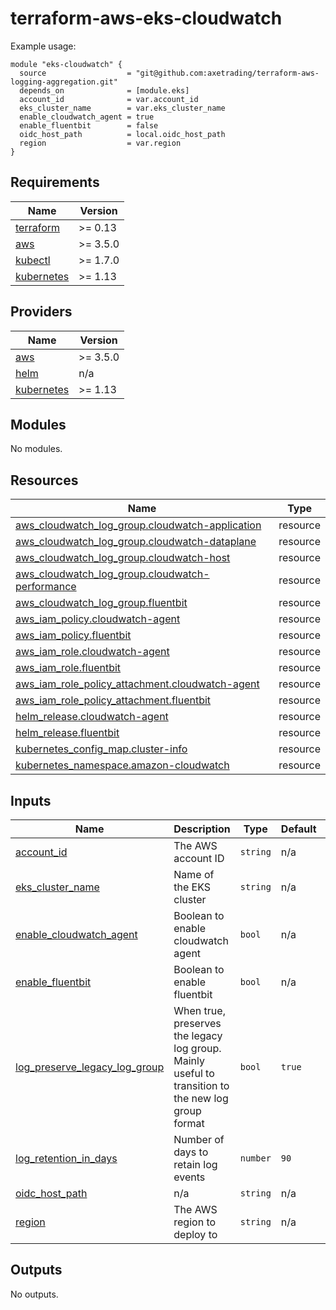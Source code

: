 # terraform-aws-eks-cloudwatch

Example usage:

```hcl-terraform
module "eks-cloudwatch" {
  source                  = "git@github.com:axetrading/terraform-aws-logging-aggregation.git"
  depends_on              = [module.eks]
  account_id              = var.account_id
  eks_cluster_name        = var.eks_cluster_name
  enable_cloudwatch_agent = true
  enable_fluentbit        = false
  oidc_host_path          = local.oidc_host_path
  region                  = var.region
}
```
<!-- BEGIN_TF_DOCS -->
## Requirements

| Name | Version |
|------|---------|
| <a name="requirement_terraform"></a> [terraform](#requirement\_terraform) | >= 0.13 |
| <a name="requirement_aws"></a> [aws](#requirement\_aws) | >= 3.5.0 |
| <a name="requirement_kubectl"></a> [kubectl](#requirement\_kubectl) | >= 1.7.0 |
| <a name="requirement_kubernetes"></a> [kubernetes](#requirement\_kubernetes) | >= 1.13 |

## Providers

| Name | Version |
|------|---------|
| <a name="provider_aws"></a> [aws](#provider\_aws) | >= 3.5.0 |
| <a name="provider_helm"></a> [helm](#provider\_helm) | n/a |
| <a name="provider_kubernetes"></a> [kubernetes](#provider\_kubernetes) | >= 1.13 |

## Modules

No modules.

## Resources

| Name | Type |
|------|------|
| [aws_cloudwatch_log_group.cloudwatch-application](https://registry.terraform.io/providers/hashicorp/aws/latest/docs/resources/cloudwatch_log_group) | resource |
| [aws_cloudwatch_log_group.cloudwatch-dataplane](https://registry.terraform.io/providers/hashicorp/aws/latest/docs/resources/cloudwatch_log_group) | resource |
| [aws_cloudwatch_log_group.cloudwatch-host](https://registry.terraform.io/providers/hashicorp/aws/latest/docs/resources/cloudwatch_log_group) | resource |
| [aws_cloudwatch_log_group.cloudwatch-performance](https://registry.terraform.io/providers/hashicorp/aws/latest/docs/resources/cloudwatch_log_group) | resource |
| [aws_cloudwatch_log_group.fluentbit](https://registry.terraform.io/providers/hashicorp/aws/latest/docs/resources/cloudwatch_log_group) | resource |
| [aws_iam_policy.cloudwatch-agent](https://registry.terraform.io/providers/hashicorp/aws/latest/docs/resources/iam_policy) | resource |
| [aws_iam_policy.fluentbit](https://registry.terraform.io/providers/hashicorp/aws/latest/docs/resources/iam_policy) | resource |
| [aws_iam_role.cloudwatch-agent](https://registry.terraform.io/providers/hashicorp/aws/latest/docs/resources/iam_role) | resource |
| [aws_iam_role.fluentbit](https://registry.terraform.io/providers/hashicorp/aws/latest/docs/resources/iam_role) | resource |
| [aws_iam_role_policy_attachment.cloudwatch-agent](https://registry.terraform.io/providers/hashicorp/aws/latest/docs/resources/iam_role_policy_attachment) | resource |
| [aws_iam_role_policy_attachment.fluentbit](https://registry.terraform.io/providers/hashicorp/aws/latest/docs/resources/iam_role_policy_attachment) | resource |
| [helm_release.cloudwatch-agent](https://registry.terraform.io/providers/hashicorp/helm/latest/docs/resources/release) | resource |
| [helm_release.fluentbit](https://registry.terraform.io/providers/hashicorp/helm/latest/docs/resources/release) | resource |
| [kubernetes_config_map.cluster-info](https://registry.terraform.io/providers/hashicorp/kubernetes/latest/docs/resources/config_map) | resource |
| [kubernetes_namespace.amazon-cloudwatch](https://registry.terraform.io/providers/hashicorp/kubernetes/latest/docs/resources/namespace) | resource |

## Inputs

| Name | Description | Type | Default | Required |
|------|-------------|------|---------|:--------:|
| <a name="input_account_id"></a> [account\_id](#input\_account\_id) | The AWS account ID | `string` | n/a | yes |
| <a name="input_eks_cluster_name"></a> [eks\_cluster\_name](#input\_eks\_cluster\_name) | Name of the EKS cluster | `string` | n/a | yes |
| <a name="input_enable_cloudwatch_agent"></a> [enable\_cloudwatch\_agent](#input\_enable\_cloudwatch\_agent) | Boolean to enable cloudwatch agent | `bool` | n/a | yes |
| <a name="input_enable_fluentbit"></a> [enable\_fluentbit](#input\_enable\_fluentbit) | Boolean to enable fluentbit | `bool` | n/a | yes |
| <a name="input_log_preserve_legacy_log_group"></a> [log\_preserve\_legacy\_log\_group](#input\_log\_preserve\_legacy\_log\_group) | When true, preserves the legacy log group. Mainly useful to transition to the new log group format | `bool` | `true` | no |
| <a name="input_log_retention_in_days"></a> [log\_retention\_in\_days](#input\_log\_retention\_in\_days) | Number of days to retain log events | `number` | `90` | no |
| <a name="input_oidc_host_path"></a> [oidc\_host\_path](#input\_oidc\_host\_path) | n/a | `string` | n/a | yes |
| <a name="input_region"></a> [region](#input\_region) | The AWS region to deploy to | `string` | n/a | yes |

## Outputs

No outputs.
<!-- END_TF_DOCS -->
